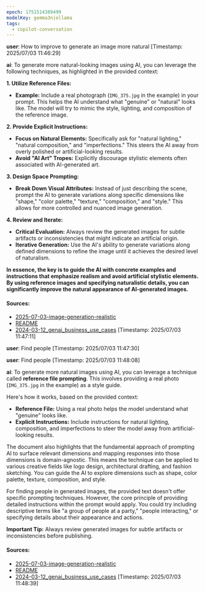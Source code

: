 ```yaml
---
epoch: 1751514389499
modelKey: gemma3n|ollama
tags:
  - copilot-conversation
---
```


**user**: How to improve to generate an image more natural
[Timestamp: 2025/07/03 11:46:29]

**ai**: To generate more natural-looking images using AI, you can leverage the following techniques, as highlighted in the provided context:

**1. Utilize Reference Files:**

*   **Example:** Include a real photograph (`IMG_375.jpg` in the example) in your prompt. This helps the AI understand what "genuine" or "natural" looks like. The model will try to mimic the style, lighting, and composition of the reference image.

**2. Provide Explicit Instructions:**

*   **Focus on Natural Elements:**  Specifically ask for "natural lighting," "natural composition," and "imperfections." This steers the AI away from overly polished or artificial-looking results.
*   **Avoid "AI Art" Tropes:**  Explicitly discourage stylistic elements often associated with AI-generated art.

**3. Design Space Prompting:**

*   **Break Down Visual Attributes:** Instead of just describing the scene, prompt the AI to generate variations along specific dimensions like "shape," "color palette," "texture," "composition," and "style." This allows for more controlled and nuanced image generation.

**4. Review and Iterate:**

*   **Critical Evaluation:** Always review the generated images for subtle artifacts or inconsistencies that might indicate an artificial origin.
*   **Iterative Generation:** Use the AI's ability to generate variations along defined dimensions to refine the image until it achieves the desired level of naturalism.

**In essence, the key is to guide the AI with concrete examples and instructions that emphasize realism and avoid artificial stylistic elements. By using reference images and specifying naturalistic details, you can significantly improve the natural appearance of AI-generated images.**





#### Sources:
- [2025-07-03-image-generation-realistic](obsidian://open?vault=digital_palace&file=2025-07-03-image-generation-realistic)
- [README](obsidian://open?vault=digital_palace&file=README)
- [2024-03-12_genai_business_use_cases](obsidian://open?vault=digital_palace&file=2024-03-12_genai_business_use_cases)
[Timestamp: 2025/07/03 11:47:11]

**user**: Find people
[Timestamp: 2025/07/03 11:47:30]

**user**: Find people
[Timestamp: 2025/07/03 11:48:08]

**ai**: To generate more natural images using AI, you can leverage a technique called **reference file prompting**. This involves providing a real photo (`IMG_375.jpg` in the example) as a style guide. 

Here's how it works, based on the provided context:

*   **Reference File:** Using a real photo helps the model understand what "genuine" looks like.
*   **Explicit Instructions:** Include instructions for natural lighting, composition, and imperfections to steer the model away from artificial-looking results.

The document also highlights that the fundamental approach of prompting AI to surface relevant dimensions and mapping responses into those dimensions is domain-agnostic. This means the technique can be applied to various creative fields like logo design, architectural drafting, and fashion sketching. You can guide the AI to explore dimensions such as shape, color palette, texture, composition, and style.

For finding people in generated images, the provided text doesn't offer specific prompting techniques. However, the core principle of providing detailed instructions within the prompt would apply. You could try including descriptive terms like "a group of people at a party," "people interacting," or specifying details about their appearance and actions. 

**Important Tip:** Always review generated images for subtle artifacts or inconsistencies before publishing.

#### Sources:
- [2025-07-03-image-generation-realistic](obsidian://open?vault=digital_palace&file=2025-07-03-image-generation-realistic)
- [README](obsidian://open?vault=digital_palace&file=README)
- [2024-03-12_genai_business_use_cases](obsidian://open?vault=digital_palace&file=2024-03-12_genai_business_use_cases)
[Timestamp: 2025/07/03 11:48:39]